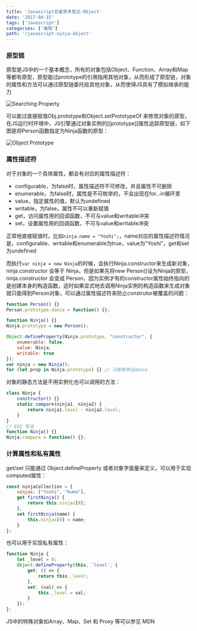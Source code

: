 ```yaml
---
title: 'Javascript忍者禁术笔记-Object'
date: '2017-04-15'
tags: ['Javascript']
categories: ['编程']
path: '/javascript-ninja-object'
---
```


### 原型链

原型是JS中的一个基本概念，所有的对象包括Object、Function、Array和Map等都有原型，原型能过prototype的引用指用其他对象，从而形成了原型链，对象的属性和方法可以通过原型链委托给其他对象，从而使得JS具有了模拟继承的能力

![Searching Property](F:\projects\blog\src\pages\images\property-search.png)

可以能过直接赋值Obj.prototype和Object.setPrototypeOf 来修改对象的原型，在JS运行时环境中，JS引擎通过对象实例的[[prototype]]属性追踪原型链，如下图是将Person函数指定为Ninja函数的原型：

![Object Prototype](F:\projects\blog\src\pages\images\object-prototype.png)

### 属性描述符

对于对象的一个具体属性，都会有对应的属性描述符：

- configurable，为false时，属性描述符不可修改，并且属性不可删除
- enumerable，为false时，属性是不可枚举的，不会出现在for...in循环里
- value，指定属性的值，默认为undefined
- writable，为false，属性不可以重新赋值
- get，访问属性用的回调函数，不可与value和writable冲突
- set，设置属性用的回调函数，不可与value和writable冲突

正常地直接赋值时，比如`ninja.name = "Yoshi";`，name对应的属性描述符情况是，configurable、writable和enumerable为true，value为"Yoshi"，get和set为undefined

而执行`var ninja = new Ninja`的时候，会执行Ninja.constructor来生成新对象，ninja.constructor 会等于 Ninja，但是如果先将new Person()设为Ninja的原型，ninja.constructor 会变成 Person，因为实例才有的constructor属性始终指向的是创建本身的构造函数，这时如果显式地去调用Ninja实例的构造函数来生成对象就只能得到Person对象，可以通过属性描述符来防止construtor被覆盖的问题：

```javascript
function Person() {}
Person.prototype.dance = function() {};

function Ninja() {}
Ninja.prototype = new Person();

Object.defineProperty(Ninja.prototype, "constructor", {
    enumerable: false,
    value: Ninja,
    writable: true
});
var ninja = new Ninja();
for (let prop in Ninja.prototype) {} // 只能枚举出dance
```

对象的静态方法是不用实例化也可以调用的方法：

```javascript
class Ninja {
    constructor() {}
    static compare(ninja1, ninja2) {
        return ninja1.level - ninja2.level;
    }
}
// ES5 写法
function Ninja() {}
Ninja.compare = function() {};
```

### 计算属性和私有属性

get/set 只能通过 Object.defineProperty 或者对象字面量来定义，可以用于实现computed属性：

```javascript
const ninjaCollection = {
    ninjas: ["Yoshi", "Kuma"],
    get firstNinja() {
        return this.ninjas[0];
    },
    set firstNinja(name) {
        this.ninjas[0] = name;
    }
};
```

也可以用于实现私有属性：

```javascript
function Ninja {
    let _level = 0;
    Object.defineProperty(this, 'level', {
        get: () => {
            return this._level;
        },
        set: (val) => {
            this._level = val;
        }
    });
};
```

JS中的特殊对象如Array、Map、Set 和 Proxy 等可以参见 MDN



